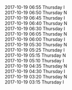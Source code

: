 2017-10-19 06:55 Thursday  I  
2017-10-19 06:50 Thursday  N  
2017-10-19 06:45 Thursday  I  
2017-10-19 06:40 Thursday  N  
2017-10-19 06:30 Thursday  I  
2017-10-19 06:05 Thursday  N  
2017-10-19 06:00 Thursday  I  
2017-10-19 05:30 Thursday  N  
2017-10-19 05:25 Thursday  I  
2017-10-19 05:15 Thursday  N  
2017-10-19 05:10 Thursday  I  
2017-10-19 04:35 Thursday  N  
2017-10-19 04:30 Thursday  I  
2017-10-19 03:20 Thursday  N  
2017-10-19 03:15 Thursday  I  
